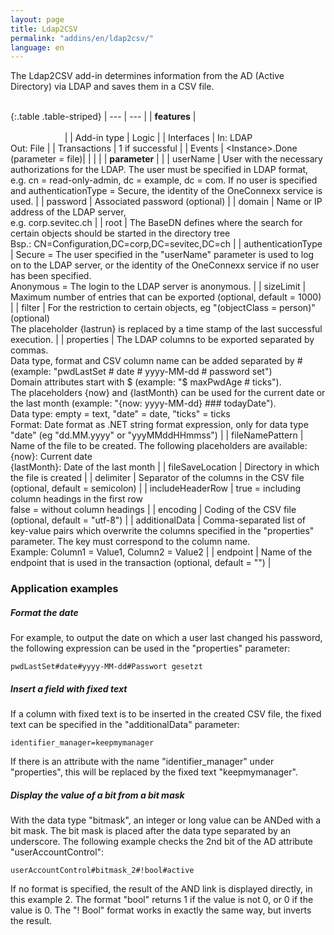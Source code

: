 ```yaml
---
layout: page
title: Ldap2CSV
permalink: "addins/en/ldap2csv/"
language: en
---
```


The Ldap2CSV add-in determines information from the AD (Active Directory) via LDAP and saves them in a CSV file.<br /><br />

{:.table .table-striped}
| --- | --- |
| __features__ | &nbsp;&nbsp;&nbsp;&nbsp;&nbsp;&nbsp;&nbsp;&nbsp;&nbsp;&nbsp;&nbsp;&nbsp;&nbsp;&nbsp;&nbsp;&nbsp;&nbsp;&nbsp;&nbsp;&nbsp;&nbsp;&nbsp;&nbsp;&nbsp;&nbsp;&nbsp;&nbsp;&nbsp;&nbsp;&nbsp;&nbsp;&nbsp;&nbsp;&nbsp;&nbsp;&nbsp;&nbsp;&nbsp;&nbsp;&nbsp;&nbsp;&nbsp;&nbsp;&nbsp;&nbsp;&nbsp;&nbsp;&nbsp;&nbsp;&nbsp;&nbsp;&nbsp;&nbsp;&nbsp;&nbsp;&nbsp;&nbsp;&nbsp;&nbsp;&nbsp;&nbsp;&nbsp;&nbsp;&nbsp;&nbsp;&nbsp;&nbsp;&nbsp;&nbsp;&nbsp;&nbsp;&nbsp;&nbsp;&nbsp;&nbsp;&nbsp;&nbsp;&nbsp;&nbsp;&nbsp;&nbsp;&nbsp;&nbsp;&nbsp;&nbsp;&nbsp;&nbsp;&nbsp;&nbsp;&nbsp;&nbsp;&nbsp;&nbsp;&nbsp;&nbsp;&nbsp;&nbsp;&nbsp;&nbsp;&nbsp;&nbsp;&nbsp;&nbsp;&nbsp;&nbsp;&nbsp;&nbsp;&nbsp;&nbsp;&nbsp;&nbsp;&nbsp;&nbsp;&nbsp;&nbsp;&nbsp;&nbsp;&nbsp;&nbsp;&nbsp;&nbsp;&nbsp;&nbsp;&nbsp;&nbsp;&nbsp;&nbsp;&nbsp;&nbsp;&nbsp;&nbsp;&nbsp;&nbsp;&nbsp;&nbsp;&nbsp;&nbsp;&nbsp;&nbsp;&nbsp;&nbsp;&nbsp;&nbsp;&nbsp;&nbsp;&nbsp;&nbsp;&nbsp;&nbsp; |
| Add-in type | Logic |
| Interfaces | In: LDAP<br />Out: File |
| Transactions | 	1 if successful |
| Events | &lt;Instance&gt;.Done (parameter  = file)|
| | |
| __parameter__ | |
| userName | User with the necessary authorizations for the LDAP. The user must be specified in LDAP format, e.g. cn = read-only-admin, dc = example, dc = com. If no user is specified and authenticationType = Secure, the identity of the OneConnexx service is used. |
| password | Associated password (optional) |
| domain | Name or IP address of the LDAP server,<br/>e.g. corp.sevitec.ch |
| root | The BaseDN defines where the search for certain objects should be started in the directory tree<br/>Bsp.: CN=Configuration,DC=corp,DC=sevitec,DC=ch |
| authenticationType | Secure = The user specified in the "userName" parameter is used to log on to the LDAP server, or the identity of the OneConnexx service if no user has been specified.<br/>Anonymous = The login to the LDAP server is anonymous. |
| sizeLimit | Maximum number of entries that can be exported (optional, default = 1000) |
| filter | For the restriction to certain objects, eg "(objectClass = person)" (optional)<br/>The placeholder {lastrun} is replaced by a time stamp of the last successful execution. |
| properties | The LDAP columns to be exported separated by commas.<br />Data type, format and CSV column name can be added separated by # (example: "pwdLastSet # date # yyyy-MM-dd # password set")<br/>Domain attributes start with $ (example: "$ maxPwdAge # ticks").<br/>The placeholders {now} and {lastMonth} can be used for the current date or the last month (example: "{now: yyyy-MM-dd} ### todayDate").<br/>Data type: empty = text, "date" = date, "ticks" = ticks<br/>Format: Date format as .NET string format expression, only for data type "date" (eg "dd.MM.yyyy" or "yyyMMddHHmmss") |
| fileNamePattern | Name of the file to be created. The following placeholders are available: <br />{now}: Current date<br />{lastMonth}: Date of the last month |
| fileSaveLocation | 	Directory in which the file is created |
| delimiter | Separator of the columns in the CSV file (optional, default = semicolon) |
| includeHeaderRow | true = including column headings in the first row<br/>false = without column headings |
| encoding | Coding of the CSV file (optional, default = "utf-8") |
| additionalData | Comma-separated list of key-value pairs which overwrite the columns specified in the "properties" parameter. The key must correspond to the column name.<br/>Example: Column1 = Value1, Column2 = Value2  |
| endpoint | Name of the endpoint that is used in the transaction (optional, default = "") |

### Application examples

##### Format the date

For example, to output the date on which a user last changed his password, the following expression can be used in the "properties" parameter:
```
pwdLastSet#date#yyyy-MM-dd#Passwort gesetzt
```

##### Insert a field with fixed text

If a column with fixed text is to be inserted in the created CSV file, the fixed text can be specified in the "additionalData" parameter:

```
identifier_manager=keepmymanager
```

If there is an attribute with the name "identifier_manager" under "properties", this will be replaced by the fixed text "keepmymanager".

##### Display the value of a bit from a bit mask

With the data type "bitmask", an integer or long value can be ANDed with a bit mask. The bit mask is placed after the data type separated by an underscore. The following example checks the 2nd bit of the AD attribute "userAccountControl":

```
userAccountControl#bitmask_2#!bool#active
```

If no format is specified, the result of the AND link is displayed directly, in this example 2. The format "bool" returns 1 if the value is not 0, or 0 if the value is 0. The "! Bool" format works in exactly the same way, but inverts the result.
